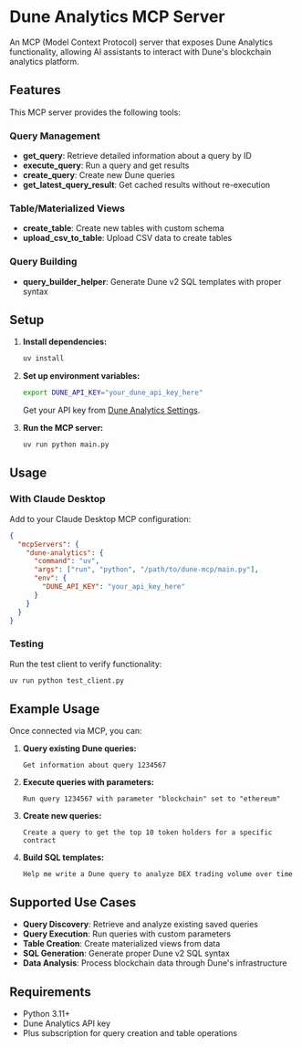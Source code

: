 # Dune Analytics MCP Server

An MCP (Model Context Protocol) server that exposes Dune Analytics functionality, allowing AI assistants to interact with Dune's blockchain analytics platform.

## Features

This MCP server provides the following tools:

### Query Management
- **get_query**: Retrieve detailed information about a query by ID
- **execute_query**: Run a query and get results  
- **create_query**: Create new Dune queries
- **get_latest_query_result**: Get cached results without re-execution

### Table/Materialized Views
- **create_table**: Create new tables with custom schema
- **upload_csv_to_table**: Upload CSV data to create tables

### Query Building
- **query_builder_helper**: Generate Dune v2 SQL templates with proper syntax

## Setup

1. **Install dependencies:**
   ```bash
   uv install
   ```

2. **Set up environment variables:**
   ```bash
   export DUNE_API_KEY="your_dune_api_key_here"
   ```
   
   Get your API key from [Dune Analytics Settings](https://dune.com/settings/api).

3. **Run the MCP server:**
   ```bash
   uv run python main.py
   ```

## Usage

### With Claude Desktop

Add to your Claude Desktop MCP configuration:

```json
{
  "mcpServers": {
    "dune-analytics": {
      "command": "uv",
      "args": ["run", "python", "/path/to/dune-mcp/main.py"],
      "env": {
        "DUNE_API_KEY": "your_api_key_here"
      }
    }
  }
}
```

### Testing

Run the test client to verify functionality:

```bash
uv run python test_client.py
```

## Example Usage

Once connected via MCP, you can:

1. **Query existing Dune queries:**
   ```
   Get information about query 1234567
   ```

2. **Execute queries with parameters:**
   ```
   Run query 1234567 with parameter "blockchain" set to "ethereum"
   ```

3. **Create new queries:**
   ```
   Create a query to get the top 10 token holders for a specific contract
   ```

4. **Build SQL templates:**
   ```
   Help me write a Dune query to analyze DEX trading volume over time
   ```

## Supported Use Cases

- **Query Discovery**: Retrieve and analyze existing saved queries
- **Query Execution**: Run queries with custom parameters  
- **Table Creation**: Create materialized views from data
- **SQL Generation**: Generate proper Dune v2 SQL syntax
- **Data Analysis**: Process blockchain data through Dune's infrastructure

## Requirements

- Python 3.11+
- Dune Analytics API key
- Plus subscription for query creation and table operations